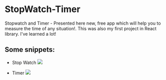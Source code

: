 # StopWatch-Timer
Stopwatch and Timer - Presented here new, free app which will help you to measure the time of any situation!. This was also my first project in React library. I've learned a lot!

 ## Some snippets:

- Stop Watch
![](https://i.imgur.com/2AZi9Zc.png)

- Timer
![](https://i.imgur.com/dgpzh0T.png)
